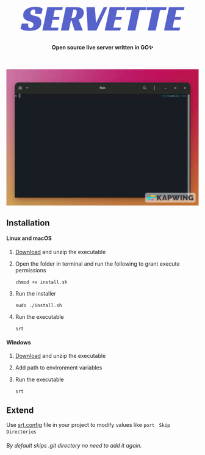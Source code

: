 <br/>
<div align="center">
  <a href="https://github.com/reenphygeorge/servette">
    <img
      src="assets/servette.png"
      alt="Servette Logo"
      height="64"
    />
  </a>
  <br /><br />
  <p>
    <b>
      Open source live server written in GO✨
    </b>
  </p>
  <p>
  <br/><br/>
  <img src="assets/demo.gif"/>
</div>

## Installation

#### Linux and macOS

1. <a href="https://github.com/reenphygeorge/servette/releases/tag/v1.0.0">Download</a> and unzip the executable
2. Open the folder in terminal and run the following to grant execute permissions

       chmod +x install.sh

3. Run the installer

       sudo ./install.sh

4. Run the executable

       srt

#### Windows

1. <a href="https://github.com/reenphygeorge/servette/releases/tag/v1.0.0">Download</a> and unzip the executable
2. Add path to environment variables
3. Run the executable

       srt

## Extend

Use <a href="https://github.com/reenphygeorge/servette/blob/main/srt.config.json">srt.config</a> file in your project to modify values like `port`&nbsp; &nbsp;`Skip Directories`<br/>

###### By default skips .git directory no need to add it again.
